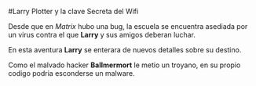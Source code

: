 #Larry Plotter y la clave Secreta del Wifi

Desde que en *Matrix* hubo una bug, la escuela se encuentra asediada por un virus
contra el que **Larry** y sus amigos deberan luchar.

En esta aventura **Larry** se enterara de nuevos detalles sobre su destino.

Como el malvado hacker **Ballmermort** le metio un troyano,
en su propio codigo podria esconderse un malware.
